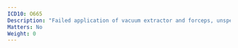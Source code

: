 ```yaml
---
ICD10: O665
Description: "Failed application of vacuum extractor and forceps, unspecified"
Matters: No
Weight: 0
---
```


